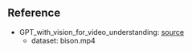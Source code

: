 
## Reference

- GPT_with_vision_for_video_understanding: [source](https://github.com/openai/openai-cookbook/blob/main/examples/GPT_with_vision_for_video_understanding.ipynb)
    - dataset: bison.mp4

